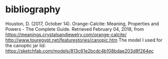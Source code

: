 # bibliography

Houston, D. (2017, October 14). Orange-Calcite: Meaning, Properties and Powers - The Complete Guide. Retrieved February 04, 2018, from https://meanings.crystalsandjewelry.com/orange-calcite/
http://www.touregypt.net/featurestories/canopic.htm
The model I used for the canoptic jar lid: https://sketchfab.com/models/813c61e2bcdc4b108bdae203d8f264ec
